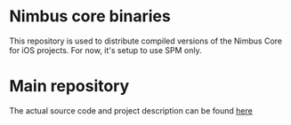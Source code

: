 # Nimbus core binaries
This repository is used to distribute compiled versions of the Nimbus Core for iOS projects. For now, it's setup to use SPM only.

# Main repository
The actual source code and project description can be found [here](https://github.com/ZupIT/nimbus)
